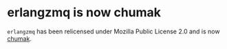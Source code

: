 # erlangzmq is now chumak

`erlangzmq` has been relicensed under Mozilla Public License 2.0 and is now [chumak](https://github.com/chovencorp/chumak).

